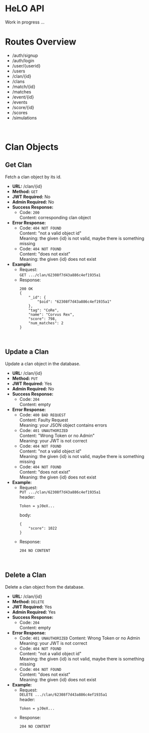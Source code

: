 # HeLO API
Work in progress ...

# Routes Overview
* /auth/signup
* /auth/login
* /user/{userid}
* /users
* /clan/{id}
* /clans
* /match/{id}
* /matches
* /event/{id}
* /events
* /score/{id}
* /scores
* /simulations

<br/>

# Clan Objects
## Get Clan
Fetch a clan object by its id.
* **URL:** /clan/{id}
* **Method:** `GET`
* **JWT Required:** No
* **Admin Required:** No
* **Success Response:** <br/>
  * Code: `200` <br/>
    Content: corresponding clan object
* **Error Response:** <br/>
  * Code: `404 NOT FOUND` <br/>
    Content: "not a valid object id" <br/>
    Meaning: the given {id} is not valid, maybe there is something missing
  * Code: `404 NOT FOUND` <br/>
    Content: "does not exist" <br/>
    Meaning: the given {id} does not exist
* **Example:** <br/>
  * Request: <br/>
    `GET .../clan/62308f7d43a886c4ef1935a1`
  * Response:
    ```
    200 OK
    {
        "_id": {
            "$oid": "62308f7d43a886c4ef1935a1"
        },
        "tag": "CoRe",
        "name": "Corvus Rex",
        "score": 798,
        "num_matches": 2
    }
    ```
<br/>

## Update a Clan
Update a clan object in the database.
* **URL:** /clan/{id}
* **Method:** `PUT`
* **JWT Required:** Yes
* **Admin Required:** No
* **Success Response:** <br/>
  * Code: `204` <br/>
    Content: empty
* **Error Response:** <br/>
  * Code: `400 BAD REQUEST` <br/>
    Content: Faulty Request<br/>
    Meaning: your JSON object contains errors
  * Code: `401 UNAUTHORIZED`<br/>
    Content: "Wrong Token or no Admin"<br/>
    Meaning: your JWT is not correct
  * Code: `404 NOT FOUND` <br/>
    Content: "not a valid object id" <br/>
    Meaning: the given {id} is not valid, maybe there is something missing
  * Code: `404 NOT FOUND` <br/>
    Content: "does not exist" <br/>
    Meaning: the given {id} does not exist
* **Example:** <br/>
  * Request: <br/>
    `PUT .../clan/62308f7d43a886c4ef1935a1`<br/>
    header:
    ```
    Token = yJ0eX...
    ```
    body:
    ```
    {
        "score": 1022
    }
    ```
  * Response:
    ```
    204 NO CONTENT

    ```
<br/>

## Delete a Clan
Delete a clan object from the database.
* **URL:** /clan/{id}
* **Method:** `DELETE`
* **JWT Required:** Yes
* **Admin Required:** Yes
* **Success Response:** <br/>
  * Code: `204` <br/>
    Content: empty
* **Error Response:** <br/>
  * Code: `401 UNAUTHORIZED`
    Content: Wrong Token or no Admin
    Meaning: your JWT is not correct
  * Code: `404 NOT FOUND` <br/>
    Content: "not a valid object id" <br/>
    Meaning: the given {id} is not valid, maybe there is something missing
  * Code: `404 NOT FOUND` <br/>
    Content: "does not exist" <br/>
    Meaning: the given {id} does not exist
* **Example:** <br/>
  * Request: <br/>
    `DELETE .../clan/62308f7d43a886c4ef1935a1`<br/>
    header:
    ```
    Token = yJ0eX...
    ```
  * Response:
    ```
    204 NO CONTENT

    ```
<br/>
